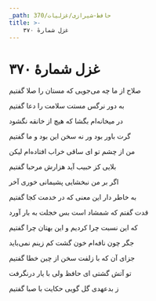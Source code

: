 ```yaml
---
_path: حافظ-شیرازی/غزلیات/370
title: >-
    غزل شمارهٔ ۳۷۰
---
```

# غزل شمارهٔ ۳۷۰

<div class="b" id="bn1"><div class="m1"><p>صلاح از ما چه می‌جویی که مستان را صلا گفتیم</p></div>
<div class="m2"><p>به دور نرگس مستت سلامت را دعا گفتیم</p></div></div>
<div class="b" id="bn2"><div class="m1"><p>در میخانه‌ام بگشا که هیچ از خانقه نگشود</p></div>
<div class="m2"><p>گرت باور بود ور نه سخن این بود و ما گفتیم</p></div></div>
<div class="b" id="bn3"><div class="m1"><p>من از چشم تو ای ساقی خراب افتاده‌ام لیکن</p></div>
<div class="m2"><p>بلایی کز حبیب آید هزارش مرحبا گفتیم</p></div></div>
<div class="b" id="bn4"><div class="m1"><p>اگر بر من نبخشایی پشیمانی خوری آخر</p></div>
<div class="m2"><p>به خاطر دار این معنی که در خدمت کجا گفتیم</p></div></div>
<div class="b" id="bn5"><div class="m1"><p>قدت گفتم که شمشاد است بس خجلت به بار آورد</p></div>
<div class="m2"><p>که این نسبت چرا کردیم و این بهتان چرا گفتیم</p></div></div>
<div class="b" id="bn6"><div class="m1"><p>جگر چون نافه‌ام خون گشت کم زینم نمی‌باید</p></div>
<div class="m2"><p>جزای آن که با زلفت سخن از چین خطا گفتیم</p></div></div>
<div class="b" id="bn7"><div class="m1"><p>تو آتش گشتی ای حافظ ولی با یار درنگرفت</p></div>
<div class="m2"><p>ز بدعهدی گل گویی حکایت با صبا گفتیم</p></div></div>

